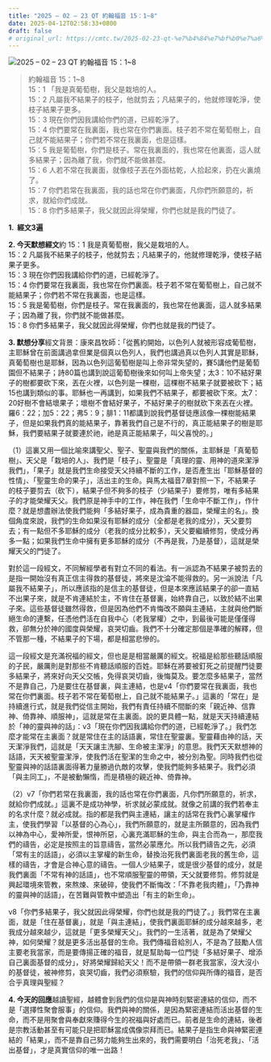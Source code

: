 ```yaml
---
title: "2025 – 02 – 23 QT 約翰福音 15：1~8"
date: 2025-04-12T02:58:33+0800
draft: false
# original_url: https://cmtc.tw/2025-02-23-qt-%e7%b4%84%e7%bf%b0%e7%a6%8f%e9%9f%b3-15%ef%bc%9a18
---
```


![2025 – 02 – 23 QT 約翰福音 15：1\~8](/images/qt.jpg  "2025 – 02 – 23 QT 約翰福音 15：1\~8")

> 約翰福音 15：1\~8  
> 15：1 「我是真葡萄樹，我父是栽培的人。  
> 15：2 凡屬我不結果子的枝子，他就剪去；凡結果子的，他就修理乾淨，使枝子結果子更多。  
> 15：3 現在你們因我講給你們的道，已經乾淨了。  
> 15：4 你們要常在我裏面，我也常在你們裏面。枝子若不常在葡萄樹上，自己就不能結果子；你們若不常在我裏面，也是這樣。  
> 15：5 我是葡萄樹，你們是枝子。常在我裏面的，我也常在他裏面，這人就多結果子；因為離了我，你們就不能做甚麼。  
> 15：6 人若不常在我裏面，就像枝子丟在外面枯乾，人拾起來，扔在火裏燒了。  
> 15：7 你們若常在我裏面，我的話也常在你們裏面，凡你們所願意的，祈求，就給你們成就。  
> 15：8 你們多結果子，我父就因此得榮耀，你們也就是我的門徒了。

**1.  經文3遍**

**2. 今天默想經文**約 15：1 我是真葡萄樹，我父是栽培的人。  
15：2 凡屬我不結果子的枝子，他就剪去；凡結果子的，他就修理乾淨，使枝子結果子更多。  
15：3 現在你們因我講給你們的道，已經乾淨了。  
15：4 你們要常在我裏面，我也常在你們裏面。枝子若不常在葡萄樹上，自己就不能結果子；你們若不常在我裏面，也是這樣。  
15：5 我是葡萄樹，你們是枝子。常在我裏面的，我也常在他裏面，這人就多結果子；因為離了我，你們就不能做甚麼。  
15：8 你們多結果子，我父就因此得榮耀，你們也就是我的門徒了。

**3. 默想分享**經文背景：康來昌牧師：「從舊約開始，以色列人就被形容成葡萄樹，主耶穌曾在前面講過拿但業是個真以色列人，我們也講過真以色列人其實是耶穌，真葡萄樹也是耶穌，因為以色列這葡萄樹是叫上帝非常失望的，賽5講他們是葡萄園但不結果子；詩80篇也講到說這葡萄樹後來如何叫上帝失望；太3：10不結好果子的樹都要砍下來，丟在火裡，以色列是一棵樹，這棵樹不結果子就要被砍下；結15也講到類似的事。耶穌也一再講到，如果我們不結果子，都要被砍下來。太7：20好樹不會結壞果子；壞樹不會結好果子，不結好果子的樹就砍下來丟在火裡。羅6：22；加5：22；弗5：9；腓1：11都講到說我們基督徒應該像一棵樹能結果子，但是如果我們真的能結果子，靠著我們自己是不行的，真正能結果子的樹是耶穌，我們要結果子就要連於祂，祂是真正能結果子，叫父喜悅的。」

（1）這裏又用一個比喻來講聖父、聖子、聖靈與我們的關係，主耶穌是「真葡萄樹」、天父是「栽培的人」、我們是「枝子」、聖靈是「真理的靈、用神的道來潔淨我們」，「果子」就是我們生命接受天父持續不斷的工作，是否產生出「耶穌基督的性情」、「聖靈生命的果子」，活出主的生命。與馬太福音7章對照一下，不結果子的枝子要剪去（砍下），結果子但不夠多的枝子（少結果子）要修剪，唯有多結果子的才能榮耀天父。我們原是神手中的工作，神在我們「生命中不斷工作」，作什麼？就是想盡辦法使我們能夠「多結好果子，成為貴重的器皿，榮耀主的名」。換個角度來說，我們的生命如果沒有耶穌的成分（全都是老我的成分），天父要剪去；有一點但不多耶穌的成分（老我的成分比較多），天父要繼續修剪，使成分再多一點；如果我們生命中擁有更多耶穌的成分（不再是我，乃是基督），這就是榮耀天父的門徒了。

對於這一段經文，不同解經學者有對立不同的看法。有一派認為不結果子被剪去的是指一開始沒有真正信主得救的基督徒，將來是沈淪不能得救的。另一派說法「凡屬我不結果子」，所以應該指的是信主的基督徒，但是本來應該結果子的卻一直結不出果子來，就是不肯連結於主，不肯住在基督裏，始終靠自己，以致於結不出果子來。這些基督徒雖然得救，但是因為他們不肯悔改不願與主連結，主就與他們斷絕生命的連繫，任憑他們活在自我中心（老我掌權）之中，到最後可能是僅僅得救，卻無分於神的國度與榮耀，哀哭切齒。我們不十分確定那個是準確的解釋，但不管那一種，不結果子的下場，都是相當悲慘的。

這一段經文是充滿祝福的經文，但也是是相當嚴厲的經文。祝福是給那些聽話順服的子民，嚴厲則是對那些不肯聽話順服的百姓。耶穌在將要被釘死之前提醒門徒要多結果子，將來好向天父交帳，免得哀哭切齒，後悔莫及。要怎麼多結果子，當然不是靠自己，乃是要住在基督裏，與主連結，也是v4「你們要常在我裏面，我也常在你們裏面。枝子若不常在葡萄樹上，自己就不能結果子。」這裏的「常在」是持續進行式，就是我們從信主開始，我們有責任持續不間斷的來「親近神、信靠神、倚靠神、順服神」，這就是常在主裏面。說的更具體一點，就是天天持續連結於「神的靈與神的話」：v3「現在你們因我講給你們的道，已經乾淨了。」我們怎麼才能常在主裏面？就是常住在主的話語裏，常住在聖靈裏。聖靈藉由神的話，天天潔淨我們，這就是「天天讓主洗腳、生命被主潔淨」的意思。我們天天默想神的話語，天天被聖靈潔淨，使我們活在聖潔的生命之中，被分別為聖。同時我們也從聖靈與神的話語裏面得著力量勝過仇敵的攻擊，使我們能夠多結果子。我們必須「與主同工」，不是被動懶惰，而是積極的親近神、倚靠神。

（2）v7「你們若常在我裏面，我的話也常在你們裏面，凡你們所願意的，祈求，就給你們成就。」這裏不是成功神學，祈求就必蒙成就。就像之前講的我們若奉主的名求什麼？就必成就。指的都是我們與主連結，讓主的話常在我們心裏掌權作主，使我們學習「以基督的心為心」，我們所願意的，就是主所願意的，因為我們以神為中心，愛神所愛，恨神所惡，心裏充滿耶穌的生命，與主合而為一，那麼我們的禱告，必定是按照主的旨意禱告，當然必蒙應允。所以我們禱告之先，必須「常有主的話語」，必須以主掌權的新生命，替換治死我們裏面老我的舊生命，這樣的禱告，才會是合神心意的禱告。一個人少結果子，或是很少基督的成分，就是我們裏面「不常有神的話語」，也不常順服聖靈的帶領，天父就要修剪。修剪就是興起環境來管教，來熬煉、來破碎，使我們不斷悔改：「不靠老我肉體」，「乃靠神的靈與神的話語」，在苦難與管教中塑造出「有主的新生命」。

v8「你們多結果子，我父就因此得榮耀，你們也就是我的門徒了。」我們常在主裏面，就是「住在基督裏」，就是「與主連結」，使我們裏面耶穌的成分越來越多，老我成分越來越少，這就是「更多榮耀天父」。我們的一生活著，就是為了榮耀父神，如何榮耀？就是更多活出基督的生命。我們傳福音給別人，不是為了鼓勵人信主要老我當家，而是要傳揚正確的福音，就是幫助每一位門徒「多結好果子、增添自己裏面基督的成分」，好將榮耀歸給天父！而不是帶領一群老我當家，沒大沒小的基督徒，被神修剪，哀哭切齒，我們必須察驗，我們的信仰與所傳的福音，是否合乎真理與聖經？

**4. 今天的回應**越讀聖經，越體會到我們的信仰是與神時刻緊密連結的信仰，而不是「選擇性聚會服事」的信仰。我們與神的關係，是因為緊密連結而活出基督的生命，而不是用聚會與奉獻來賺得今生的祝福與好處而已。前者是生命的連結，後者是宗教活動甚至有可能只是把耶穌當成偶像崇拜而已。結果子是指生命與神緊密連結的「結果」，而不是靠自己努力能夠生出來的，我們需要明白「治死老我」、「活出基督」，才是真實信仰的唯一出路！